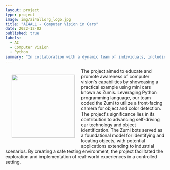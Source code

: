 ```yaml
---
layout: project
type: project
image: img/ai4allorg_logo.jpg
title: "AI4ALL - Computer Vision in Cars"
date: 2022-12-02
published: true
labels:
  - AI
  - Computer Vision
  - Python
summary: "In collaboration with a dynamic team of individuals, including Anthony Lau, Briana Lee, Jarren Seson, and Joel Vanta, this initiative delved into the realm of computer vision within the automotive industry, particularly focusing on its application in self-driving cars. "
---
```

<img align="left" src='https://www.robotshop.com/cdn/shop/products/robolink-zumi-ai-robot-car-kit_51dbd30b-19b5-4301-98b2-88b05d39731f_800x.jpg?v=1699548932' width='200' HSPACE='20' VSPACE='20'>

The project aimed to educate and promote awareness of computer vision's capabilities by showcasing a practical example using mini cars known as Zumis. Leveraging Python programming language, our team coded the Zumi to utilize a front-facing camera for object and color detection. The project's significance lies in its contribution to advancing self-driving car technology and object identification. The Zumi bots served as a foundational model for identifying and locating objects, with potential applications extending to industrial scenarios. By creating a safe testing environment, the project facilitated the exploration and implementation of real-world experiences in a controlled setting.
